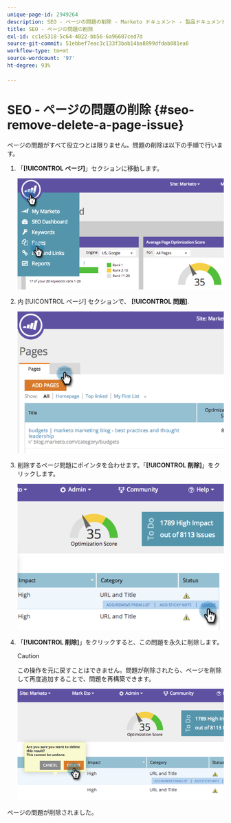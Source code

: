 ```yaml
---
unique-page-id: 2949264
description: SEO - ページの問題の削除 - Marketo ドキュメント - 製品ドキュメント
title: SEO - ページの問題の削除
exl-id: cc1e5318-5c64-4022-bb56-6a96607ced7d
source-git-commit: 51ebbef7eac3c133f3bab14ba8899dfdab081ea6
workflow-type: tm+mt
source-wordcount: '97'
ht-degree: 93%

---
```


# SEO - ページの問題の削除 {#seo-remove-delete-a-page-issue}

ページの問題がすべて役立つとは限りません。問題の削除は以下の手順で行います。

1. 「**[!UICONTROL ページ]**」セクションに移動します。

   ![](assets/image2014-9-18-14-3a0-3a16.png)

1. 内 [!UICONTROL ページ] セクションで、 **[!UICONTROL 問題]**.

   ![](assets/image2014-9-18-14-3a0-3a30.png)

1. 削除するページ問題にポインタを合わせます。「**[!UICONTROL 削除]**」をクリックします。

   ![](assets/image2014-9-18-14-3a0-3a38.png)

1. 「**[!UICONTROL 削除]**」をクリックすると、この問題を永久に削除します。

   >[!CAUTION]
   >
   >この操作を元に戻すことはできません。問題が削除されたら、ページを削除して再度追加することで、問題を再構築できます。

   ![](assets/image2014-9-18-14-3a1-3a28.png)

ページの問題が削除されました。
